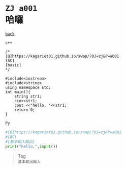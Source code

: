 # `ZJ a001` <br>哈囉
[`back`](../)


`c++`
```
/*
[Q]https://kagariet01.github.io/swap/?OJ=zj&P=a001
[AC]
[basic]
*/

#include<iostream>
#include<string>
using namespace std;
int main(){
	string str1;
	cin>>str1;
	cout <<"hello, "<<str1;
	return 0;
}
```
`Py`
```py
#[Q]https://kagariet01.github.io/swap/?OJ=zj&P=a001
#[AC]
#[基本輸入輸出]
print("hello,",input())
```
> Tag  
> `基本輸出輸入`

[`Codeforces`]: /OJ_ans/cf
[`Zerojudge`]: /OJ_ans/zj
[`PCIC`]: /OJ_ans/PCIC